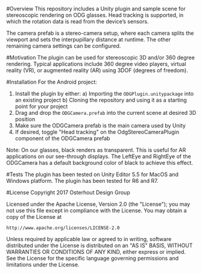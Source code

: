 #Overview
This repository includes a Unity plugin and sample scene for stereoscopic rendering on ODG glasses.  Head tracking is supported, in which the rotation data is read from the device’s sensors.  

The camera prefab is a stereo-camera setup, where each camera splits the viewport and sets the interpupillary distance at runtime.  The other remaining camera settings can be configured.

#Motivation
The plugin can be used for stereoscopic 3D and/or 360 degree rendering.  Typical applications include 360 degree video players, virtual reality (VR), or augmented reality (AR) using 3DOF (degrees of freedom).

#Installation
For the Android project:


1. Install the plugin by either: a) Importing the ``ODGPlugin.unitypackage`` into an existing project b) Cloning the repository and using it as a starting point for your project
2. Drag and drop the ``ODGCamera.prefab`` into the current scene at desired 3D position
3. Make sure the ODGCamera prefab is the main camera used by Unity
4. If desired, toggle "Head tracking" on the OdgStereoCameraPlugin component of the ODGCamera prefab

Note: On our glasses, black renders as transparent.  This is useful for AR applications on our see-through displays.  The LeftEye and RightEye of the ODGCamera has a default background color of black to achieve this effect.

#Tests
The plugin has been tested on Unity Editor 5.5 for MacOS and Windows platform.  The plugin has been tested for R6 and R7.

#License
Copyright 2017 Osterhout Design Group

Licensed under the Apache License, Version 2.0 (the "License");
you may not use this file except in compliance with the License.
You may obtain a copy of the License at

    http://www.apache.org/licenses/LICENSE-2.0

Unless required by applicable law or agreed to in writing, software
distributed under the License is distributed on an "AS IS" BASIS,
WITHOUT WARRANTIES OR CONDITIONS OF ANY KIND, either express or implied.
See the License for the specific language governing permissions and
limitations under the License.

